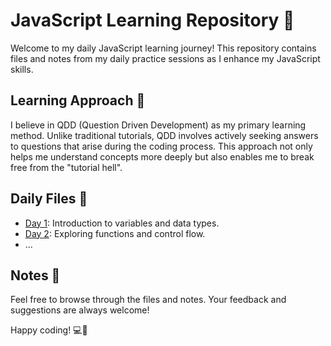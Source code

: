 # JavaScript Learning Repository 🚀

Welcome to my daily JavaScript learning journey! This repository contains files and notes from my daily practice sessions as I enhance my JavaScript skills.

## Learning Approach 🤔

I believe in QDD (Question Driven Development) as my primary learning method. Unlike traditional tutorials, QDD involves actively seeking answers to questions that arise during the coding process. This approach not only helps me understand concepts more deeply but also enables me to break free from the "tutorial hell".

## Daily Files 📁

- [Day 1](day1.js): Introduction to variables and data types.
- [Day 2](day2.js): Exploring functions and control flow.
- ...

## Notes 📝

Feel free to browse through the files and notes. Your feedback and suggestions are always welcome!

Happy coding! 💻🎉
